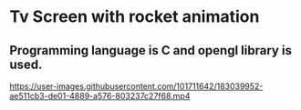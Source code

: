 # Tv Screen with rocket animation
## Programming language is C and opengl library is used.



https://user-images.githubusercontent.com/101711642/183039952-ae511cb3-de01-4889-a576-803237c27f68.mp4


